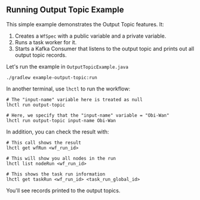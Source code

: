## Running Output Topic Example

This simple example demonstrates the Output Topic features. It:

1. Creates a `WfSpec` with a public variable and a private variable.
2. Runs a task worker for it.
3. Starts a Kafka Consumer that listens to the output topic and prints out all output topic records.

Let's run the example in `OutputTopicExample.java`

```
./gradlew example-output-topic:run
```

In another terminal, use `lhctl` to run the workflow:

```
# The "input-name" variable here is treated as null
lhctl run output-topic

# Here, we specify that the "input-name" variable = "Obi-Wan"
lhctl run output-topic input-name Obi-Wan
```

In addition, you can check the result with:

```
# This call shows the result
lhctl get wfRun <wf_run_id>

# This will show you all nodes in the run
lhctl list nodeRun <wf_run_id>

# This shows the task run information
lhctl get taskRun <wf_run_id> <task_run_global_id>
```

You'll see records printed to the output topics.
